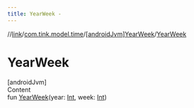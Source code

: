 ```yaml
---
title: YearWeek -
---
```

//[link](../../index.md)/[com.tink.model.time](../index.md)/[[androidJvm]YearWeek](index.md)/[YearWeek](-year-week.md)



# YearWeek  
[androidJvm]  
Content  
fun [YearWeek](-year-week.md)(year: [Int](https://kotlinlang.org/api/latest/jvm/stdlib/kotlin/-int/index.html), week: [Int](https://kotlinlang.org/api/latest/jvm/stdlib/kotlin/-int/index.html))  



